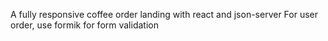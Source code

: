 A fully responsive coffee order landing with react and json-server
For user order, use formik for form validation

